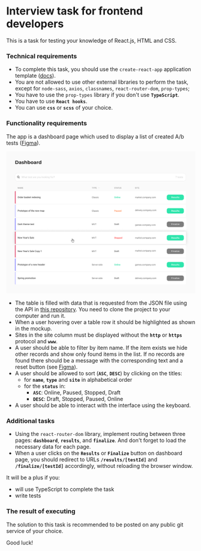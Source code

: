 # Interview task for frontend developers

This is a task for testing your knowledge of React.js, HTML and CSS.

### Technical requirements

- To complete this task, you should use the `create-react-app` application template ([docs](https://create-react-app.dev/docs/getting-started)).
- You are not allowed to use other external libraries to perform the task, except for `node-sass`, `axios`, `classnames`, `react-router-dom`, `prop-types`;
- You have to use the `prop-types` library if you don't use **`TypeScript`**.
- You have to use **`React hooks`**.
- You can use **`css`** or **`scss`** of your choice.

### Functionality requirements

The app is a dashboard page which used to display a list of created A/b tests ([Figma](https://www.figma.com/file/PFdFpIajQbuGibIbEYnE3l/Interview-task-for-frontend-developers)).

![Mockup](./resources/dashboard-mockup.png)

- The table is filled with data that is requested from the JSON file using the API in [this repository](https://development.kameleoon.net/oivanov/frontend-interview-task-api). You need to clone the project to your computer and run it.
- When a user hovering over a table row it should be highlighted as shown in the mockup.
- Sites in the site column must be displayed without the **`http`** or **`https`** protocol and **`www`**.
- A user should be able to filter by item name. If the item exists we hide other
records and show only found items in the list. If no records are found there should
be a message with the corresponding text and a reset button (see [Figma](https://www.figma.com/file/PFdFpIajQbuGibIbEYnE3l/Interview-task-for-frontend-developers)).
- A user should be allowed to sort (**`ASC`**, **`DESC`**) by clicking on the titles:
  - for **`name`**, **`type`** and **`site`** in alphabetical order
  - for the **`status`** in:
    - **`ASC`**: Online, Paused, Stopped, Draft
    - **`DESC`**: Draft, Stopped, Paused, Online
- A user should be able to interact with the interface using the keyboard.

### Additional tasks

- Using the `react-router-dom` library, implement routing between three pages: **`dashboard`**, **`results`**, and **`finalize`**. And don't forget to load the necessary data for each page.
- When a user clicks on the **`Results`** or **`Finalize`** button on dashboard page, you should redirect to URLs **`/results/[testId]`** and **`/finalize/[testId]`** accordingly, without reloading the browser window.

It will be a plus if you:
- will use TypeScript to complete the task
- write tests

### The result of executing

The solution to this task is recommended to be posted on any public git service of your choice.

Good luck!
